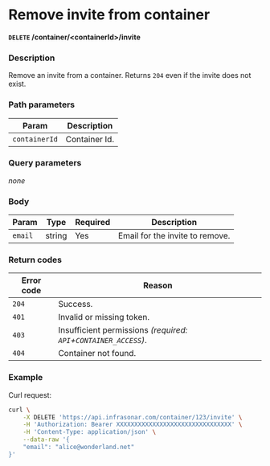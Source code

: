 # Remove invite from container
**`DELETE` /container/<containerId\>/invite**

### Description
Remove an invite from a container. Returns `204` even if the invite does not exist.

### Path parameters
Param               | Description
--------------------|-------------
`containerId`       | Container Id.

### Query parameters
_none_

### Body
Param           | Type          | Required  | Description
----------------|---------------|-----------|-------------
`email`         | string        | Yes       | Email for the invite to remove.

### Return codes
Error code  | Reason
------------|--------
`204`       | Success.
`401`       | Invalid or missing token.
`403`       | Insufficient permissions _(required: `API`+`CONTAINER_ACCESS`)_.
`404`       | Container not found.

### Example
Curl request:
```bash
curl \
    -X DELETE 'https://api.infrasonar.com/container/123/invite' \
    -H 'Authorization: Bearer XXXXXXXXXXXXXXXXXXXXXXXXXXXXXXXX' \
    -H 'Content-Type: application/json' \
    --data-raw '{
    "email": "alice@wonderland.net"
}'
```
